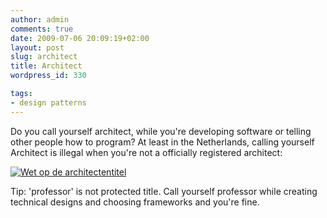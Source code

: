 ```yaml
---
author: admin
comments: true
date: 2009-07-06 20:09:19+02:00
layout: post
slug: architect
title: Architect
wordpress_id: 330

tags:
- design patterns
---
```


Do you call yourself architect, while you're developing software or telling other people how to program? At least in the Netherlands, calling yourself Architect is illegal when you're not a officially registered architect:


[![Wet op de architectentitel](http://www.architectenregister.nl/imgs/titles/3.gif)](http://www.architectenregister.nl/sba.php?p=3)







Tip: 'professor' is not protected title. Call yourself professor while creating technical designs and choosing frameworks and you're fine.
